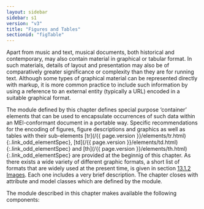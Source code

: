 ```yaml
---
layout: sidebar
sidebar: s1
version: "v3"
title: "Figures and Tables"
sectionid: "figTable"
---
```


<span class="div">
   
   Apart from music and text, musical documents, both historical and contemporary, may
   also
   contain material in graphical or tabular format. In such materials, details of layout
   and
   presentation may also be of comparatively greater significance or complexity than
   they are for
   running text. Although some types of graphical material can be represented directly
   with markup,
   it is more common practice to include such information by using a reference to an
   external
   entity (typically a URL) encoded in a suitable graphical format.
   
   The module defined by this chapter defines special purpose ‘container’
   elements that can be used to encapsulate occurrences of such data within an MEI-conformant
   document in a portable way. Specific recommendations for the encoding of figures,
   figure
   descriptions and graphics as well as tables with their sub-elements [tr](/{{ page.version
   }}/elements/tr.html){:.link_odd_elementSpec},
   [td](/{{ page.version }}/elements/td.html){:.link_odd_elementSpec} and [th](/{{ page.version
   }}/elements/th.html){:.link_odd_elementSpec} are provided at the beginnig of this
   chapter. As there exists a wide variety of different graphic formats, a short list
   of formats
   that are widely used at the present time, is given in section 
   <a class="link_ptr" title="Images" href="/{{ page.version }}/guidelines/figTable.html#figTableImages">13.1.2 Images</a>.
   Each one includes a very brief description. The chapter closes with attribute and
   model classes
   which are defined by the module.
   
   The module described in this chapter makes available the following components:
   
   
   
   
   
   
   
   
</span>